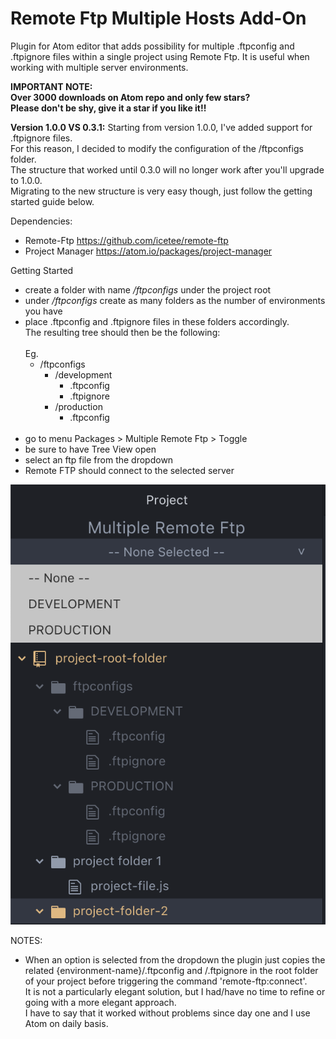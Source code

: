 # Remote Ftp Multiple Hosts Add-On
Plugin for Atom editor that adds possibility for multiple .ftpconfig and .ftpignore files within a single project using Remote Ftp. It is useful when working with multiple server environments.

**IMPORTANT NOTE:**<br>
**Over 3000 downloads on Atom repo and only few stars?<br>
Please don't be shy, give it a star if you like it!!**

**Version 1.0.0 VS 0.3.1:**
Starting from version 1.0.0, I've added support for .ftpignore files.<br>
For this reason, I decided to modify the configuration of the /ftpconfigs folder.<br>
The structure that worked until 0.3.0 will no longer work after you'll upgrade to 1.0.0.<br>
Migrating to the new structure is very easy though, just follow the getting started guide below.

Dependencies:
* Remote-Ftp https://github.com/icetee/remote-ftp
* Project Manager https://atom.io/packages/project-manager

Getting Started
* create a folder with name */ftpconfigs* under the project root
* under */ftpconfigs* create as many folders as the number of environments you have
* place .ftpconfig and .ftpignore files in these folders accordingly. <br>
The resulting tree should then be the following:<br/><br>
Eg.         
  * /ftpconfigs
    * /development
      * .ftpconfig
      * .ftpignore
    * /production
      * .ftpconfig<br><br>
* go to menu Packages > Multiple Remote Ftp > Toggle
* be sure to have Tree View open
* select an ftp file from the dropdown
* Remote FTP should connect to the selected server

![image](https://github.com/MTxx87/multiple-remote-ftp/blob/ftpignore-support-test/screenshot2.png)

NOTES:
* When an option is selected from the dropdown the plugin just copies the related {environment-name}/.ftpconfig and /.ftpignore in the root folder of your project before triggering the command 'remote-ftp:connect'.<br>
It is not a particularly elegant solution, but I had/have no time to refine or going with a more elegant approach.<br>
I have to say that it worked without problems since day one and I use Atom on daily basis.
